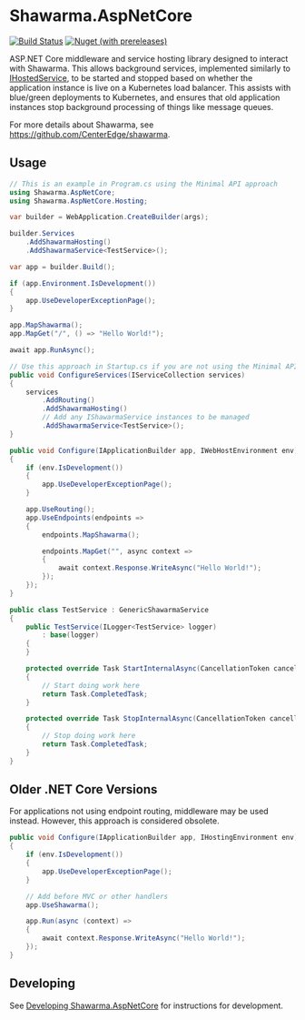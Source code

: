 # Shawarma.AspNetCore

[![Build Status](https://travis-ci.org/CenterEdge/Shawarma.AspNetCore.svg?branch=master)](https://travis-ci.org/CenterEdge/Shawarma.AspNetCore)
[![Nuget (with prereleases)](https://img.shields.io/nuget/vpre/Shawarma.AspNetCore.svg)](https://www.nuget.org/packages/Shawarma.AspNetCore)

ASP.NET Core middleware and service hosting library designed to interact with Shawarma. This allows
background services, implemented similarly to [IHostedService](https://docs.microsoft.com/en-us/aspnet/core/fundamentals/host/hosted-services?view=aspnetcore-2.2&tabs=visual-studio),
to be started and stopped based on whether the application instance is live on a Kubernetes
load balancer. This assists with blue/green deployments to Kubernetes, and ensures that
old application instances stop background processing of things like message queues.

For more details about Shawarma, see <https://github.com/CenterEdge/shawarma>.

## Usage

```cs
// This is an example in Program.cs using the Minimal API approach
using Shawarma.AspNetCore;
using Shawarma.AspNetCore.Hosting;

var builder = WebApplication.CreateBuilder(args);

builder.Services
    .AddShawarmaHosting()
    .AddShawarmaService<TestService>();

var app = builder.Build();

if (app.Environment.IsDevelopment())
{
    app.UseDeveloperExceptionPage();
}

app.MapShawarma();
app.MapGet("/", () => "Hello World!");

await app.RunAsync();
```

```cs
// Use this approach in Startup.cs if you are not using the Minimal API approach
public void ConfigureServices(IServiceCollection services)
{
    services
        .AddRouting()
        .AddShawarmaHosting()
        // Add any IShawarmaService instances to be managed
        .AddShawarmaService<TestService>();
}

public void Configure(IApplicationBuilder app, IWebHostEnvironment env)
{
    if (env.IsDevelopment())
    {
        app.UseDeveloperExceptionPage();
    }

    app.UseRouting();
    app.UseEndpoints(endpoints =>
    {
        endpoints.MapShawarma();

        endpoints.MapGet("", async context =>
        {
            await context.Response.WriteAsync("Hello World!");
        });
    });
}
```

```cs
public class TestService : GenericShawarmaService
{
    public TestService(ILogger<TestService> logger)
        : base(logger)
    {
    }

    protected override Task StartInternalAsync(CancellationToken cancellationToken)
    {
        // Start doing work here
        return Task.CompletedTask;
    }

    protected override Task StopInternalAsync(CancellationToken cancellationToken)
    {
        // Stop doing work here
        return Task.CompletedTask;
    }
}
```

## Older .NET Core Versions

For applications not using endpoint routing, middleware may be used instead. However, this approach
is considered obsolete.

```cs
public void Configure(IApplicationBuilder app, IHostingEnvironment env)
{
    if (env.IsDevelopment())
    {
        app.UseDeveloperExceptionPage();
    }

    // Add before MVC or other handlers
    app.UseShawarma();

    app.Run(async (context) =>
    {
        await context.Response.WriteAsync("Hello World!");
    });
}
```

## Developing

See [Developing Shawarma.AspNetCore](./Developing.md) for instructions for development.
